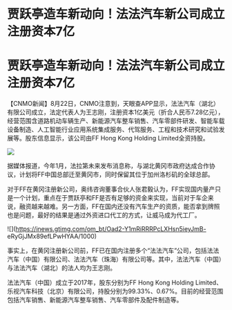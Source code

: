 # 贾跃亭造车新动向！法法汽车新公司成立 注册资本7亿

# 贾跃亭造车新动向！法法汽车新公司成立 注册资本7亿

【CNMO新闻】8月22日，CNMO注意到，天眼查APP显示，法法汽车（湖北）有限公司成立，法定代表人为王志刚，注册资本1亿美元（折合人民币7.28亿元），经营范围含道路机动车辆生产、新能源汽车整车销售、汽车零部件研发、智能车载设备制造、人工智能行业应用系统集成服务、代驾服务、工程和技术研究和试验发展等。股东信息显示，该公司由FF
Hong Kong Holding Limited全资持股。

![](https://inews.gtimg.com/om_bt/O0M-gxXH7bydMgua52b8LxwGRTeQKzhOWGAQwg9HFeJFMAA/1000)

据媒体报道，今年1月，法拉第未来发布消息称，与湖北黄冈市政府达成合作协议，计划将FF中国总部迁至黄冈市，同时保留其位于加州洛杉矶的全球总部。

对于FF在黄冈注册新公司，奥纬咨询董事合伙人张君毅认为，FF实现国内量产只是一个计划，重点在于贾跃亭和FF是否有足够的资金来实现，当前对于车企来说，融资越来越难。另一方面，FF在国内还没有汽车生产的资质，能否拿到牌照也是问题，最好的结果是通过外资进口代工的方式，让威马成为代工厂。

![](https://inews.gtimg.com/om_bt/Oad2-Y1mRiRRRPcLXHsn5ieyJmB-
eRyGjJMx89efLPwHYAA/1000)

事实上，在黄冈注册新公司前，FF已在国内注册多个“法法汽车”公司，包括法法汽车（中国）有限公司、法法汽车（珠海）有限公司等。其中，法法汽车（中国）与法法汽车（湖北）的法人均为王志刚。

法法汽车（中国）成立于2017年，股东分别为FF Hong Kong Holding
Limited、乐视汽车科技（北京）有限公司，持股分别为99.33%、0.67%。目前的经营范围包括汽车销售、新能源汽车整车销售、汽车零部件及配件制造等。

